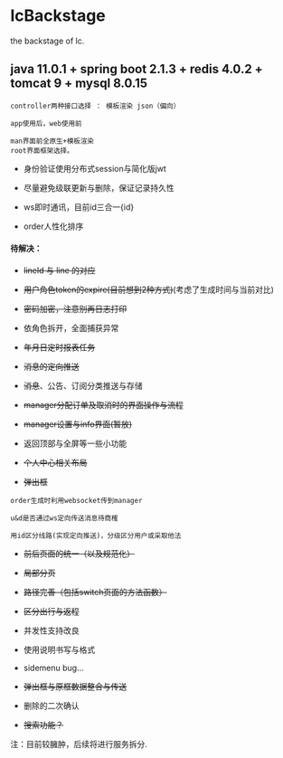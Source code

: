 # lcBackstage
the backstage of lc.

## java 11.0.1 + spring boot 2.1.3 + redis 4.0.2 + tomcat 9 + mysql 8.0.15
```
controller两种接口选择 ： 模板渲染 json（偏向）

app使用后，web使用前

man界面前全原生+模板渲染
root界面框架选择。
```

+ 身份验证使用分布式session与简化版jwt

+ 尽量避免级联更新与删除，保证记录持久性

+ ws即时通讯，目前id三合一{id}

+ order人性化排序

#### 待解决：

+ ~~lineId 与 line 的对应~~

+ ~~用户角色token的expire(目前想到2种方式)~~(考虑了生成时间与当前对比)

+ ~~密码加密，注意别再日志打印~~

+ 依角色拆开，全面捕获异常

+ ~~年月日定时报表任务~~

+ ~~消息的定向推送~~

+ ~~消息~~、公告、订阅分类推送与存储

+ ~~manager分配订单及取消时的界面操作与流程~~

+ ~~manager设置与info界面(暂放)~~

+ 返回顶部与全屏等一些小功能

+ ~~个人中心相关布局~~

+ ~~弹出框~~
```
order生成时利用websocket传到manager

u&d是否通过ws定向传送消息待商榷

用id区分线路(实现定向推送)，分级区分用户或采取他法

```
+ ~~前后页面的统一（以及规范化）~~

+ ~~局部分页~~

+ ~~路径完善（包括switch页面的方法函数）~~

+ ~~区分出行与返程~~

+ 并发性支持改良

+ 使用说明书写与格式

+ sidemenu bug...

+ ~~弹出框与原框数据整合与传送~~

+ 删除的二次确认

+ ~~搜索功能？~~

注：目前较臃肿，后续将进行服务拆分. 


